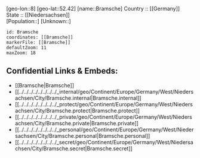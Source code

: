 ﻿---
location: [52.42,8] 
mapzoom: [7,12] 
mapmarker: city 
type: City
tags:
- geo/City


SpocWebEntityId: 29311
isDeleted: false
confidential: public

---
[geo-lon::8] 
[geo-lat::52.42] 
[name::Bramsche] 
Country :: [[Germany]]  
State :: [[Niedersachsen]]  
[Population::] 
[Unknown::] 


```leaflet
id: Bramsche
coordinates: [[Bramsche]] 
markerFile: [[Bramsche]] 
defaultZoom: 11 
maxZoom: 18
```


## Confidential Links & Embeds: 
- [[Bramsche|Bramsche]]  
- [[../../../../../../../../_internal/geo/Continent/Europe/Germany/West/Niedersachsen/City/Bramsche.internal|Bramsche.internal]] 
- [[../../../../../../../../_protect/geo/Continent/Europe/Germany/West/Niedersachsen/City/Bramsche.protect|Bramsche.protect]] 
- [[../../../../../../../../_private/geo/Continent/Europe/Germany/West/Niedersachsen/City/Bramsche.private|Bramsche.private]] 
- [[../../../../../../../../_personal/geo/Continent/Europe/Germany/West/Niedersachsen/City/Bramsche.personal|Bramsche.personal]] 
- [[../../../../../../../../_secret/geo/Continent/Europe/Germany/West/Niedersachsen/City/Bramsche.secret|Bramsche.secret]] 
